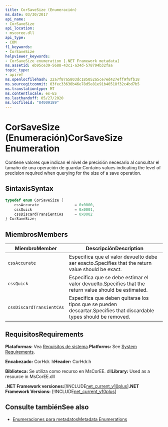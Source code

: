 ```yaml
---
title: CorSaveSize (Enumeración)
ms.date: 03/30/2017
api_name:
- CorSaveSize
api_location:
- mscoree.dll
api_type:
- COM
f1_keywords:
- CorSaveSize
helpviewer_keywords:
- CorSaveSize enumeration [.NET Framework metadata]
ms.assetid: eb95ce39-5688-43c1-a34d-578794b32faa
topic_type:
- apiref
ms.openlocfilehash: 22a7f87a5803dc185052a5ce7ed427eff9f8fb18
ms.sourcegitcommit: 03fec33630b46e78d5e81e91b40518f32c4bd7b5
ms.translationtype: MT
ms.contentlocale: es-ES
ms.lasthandoff: 05/27/2020
ms.locfileid: "84009189"
---
```

# <a name="corsavesize-enumeration"></a><span data-ttu-id="6c54f-102">CorSaveSize (Enumeración)</span><span class="sxs-lookup"><span data-stu-id="6c54f-102">CorSaveSize Enumeration</span></span>
<span data-ttu-id="6c54f-103">Contiene valores que indican el nivel de precisión necesario al consultar el tamaño de una operación de guardar.</span><span class="sxs-lookup"><span data-stu-id="6c54f-103">Contains values indicating the level of precision required when querying for the size of a save operation.</span></span>  
  
## <a name="syntax"></a><span data-ttu-id="6c54f-104">Sintaxis</span><span class="sxs-lookup"><span data-stu-id="6c54f-104">Syntax</span></span>  
  
```cpp  
typedef enum CorSaveSize {  
    cssAccurate                = 0x0000,
    cssQuick                   = 0x0001,
    cssDiscardTransientCAs     = 0x0002  
} CorSaveSize;  
```  
  
## <a name="members"></a><span data-ttu-id="6c54f-105">Miembros</span><span class="sxs-lookup"><span data-stu-id="6c54f-105">Members</span></span>  
  
|<span data-ttu-id="6c54f-106">Miembro</span><span class="sxs-lookup"><span data-stu-id="6c54f-106">Member</span></span>|<span data-ttu-id="6c54f-107">Descripción</span><span class="sxs-lookup"><span data-stu-id="6c54f-107">Description</span></span>|  
|------------|-----------------|  
|`cssAccurate`|<span data-ttu-id="6c54f-108">Especifica que el valor devuelto debe ser exacto.</span><span class="sxs-lookup"><span data-stu-id="6c54f-108">Specifies that the return value should be exact.</span></span>|  
|`cssQuick`|<span data-ttu-id="6c54f-109">Especifica que se debe estimar el valor devuelto.</span><span class="sxs-lookup"><span data-stu-id="6c54f-109">Specifies that the return value should be estimated.</span></span>|  
|`cssDiscardTransientCAs`|<span data-ttu-id="6c54f-110">Especifica que deben quitarse los tipos que se pueden descartar.</span><span class="sxs-lookup"><span data-stu-id="6c54f-110">Specifies that discardable types should be removed.</span></span>|  
  
## <a name="requirements"></a><span data-ttu-id="6c54f-111">Requisitos</span><span class="sxs-lookup"><span data-stu-id="6c54f-111">Requirements</span></span>  
 <span data-ttu-id="6c54f-112">**Plataformas:** Vea [Requisitos de sistema](../../get-started/system-requirements.md).</span><span class="sxs-lookup"><span data-stu-id="6c54f-112">**Platforms:** See [System Requirements](../../get-started/system-requirements.md).</span></span>  
  
 <span data-ttu-id="6c54f-113">**Encabezado:** CorHdr. h</span><span class="sxs-lookup"><span data-stu-id="6c54f-113">**Header:** CorHdr.h</span></span>  
  
 <span data-ttu-id="6c54f-114">**Biblioteca:** Se utiliza como recurso en MsCorEE. dll</span><span class="sxs-lookup"><span data-stu-id="6c54f-114">**Library:** Used as a resource in MsCorEE.dll</span></span>  
  
 <span data-ttu-id="6c54f-115">**.NET Framework versiones:**[!INCLUDE[net_current_v10plus](../../../../includes/net-current-v10plus-md.md)]</span><span class="sxs-lookup"><span data-stu-id="6c54f-115">**.NET Framework Versions:** [!INCLUDE[net_current_v10plus](../../../../includes/net-current-v10plus-md.md)]</span></span>  
  
## <a name="see-also"></a><span data-ttu-id="6c54f-116">Consulte también</span><span class="sxs-lookup"><span data-stu-id="6c54f-116">See also</span></span>

- [<span data-ttu-id="6c54f-117">Enumeraciones para metadatos</span><span class="sxs-lookup"><span data-stu-id="6c54f-117">Metadata Enumerations</span></span>](metadata-enumerations.md)
